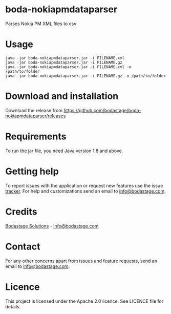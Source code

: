# boda-nokiapmdataparser
Parses Nokia PM XML files to csv

# Usage
```
java -jar boda-nokiapmdataparser.jar -i FILENAME.xml
java -jar boda-nokiapmdataparser.jar -i FILENAME.gz
java -jar boda-nokiapmdataparser.jar -i FILENAME.xml -o /path/to/folder
java -jar boda-nokiapmdataparser.jar -i FILENAME.gz -o /path/to/folder
```


# Download and installation
Download the release from https://github.com/bodastage/boda-nokiapmdataparser/releases

# Requirements
To run the jar file, you need Java version 1.8 and above.

# Getting help
To report issues with the application or request new features use the issue [tracker](https://github.com/bodastage/boda-nokiapmdataparser/issues). For help and customizations send an email to info@bodastage.com.

# Credits
[Bodastage Solutions](http://www.bodastage.com) - info@bodastage.com

# Contact
For any other concerns apart from issues and feature requests, send an email to info@bodastage.com.

# Licence
This project is licensed under the Apache 2.0 licence.  See LICENCE file for details.
